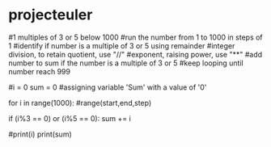 # projecteuler

#1 multiples of 3 or 5 below 1000
#run the number from 1 to 1000 in steps of 1
#identify if number is a multiple of 3 or 5 using remainder
#integer division, to retain quotient, use "//"
#exponent, raising power, use "**"
#add number to sum if the number is a multiple of 3 or 5
#keep looping until number reach 999

#i = 0
sum = 0 #assigning variable 'Sum' with a value of '0'

for i in range(1000): #range(start,end,step)

  if (i%3 == 0) or (i%5 == 0):
    sum += i

#print(i)
print(sum)
